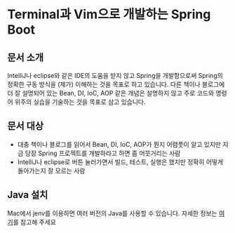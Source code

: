 # Terminal과 Vim으로 개발하는 Spring Boot

## 문서 소개

IntelliJ나 eclipse와 같은 IDE의 도움을 받지 않고 Spring을 개발함으로써 Spring의 정확한 구동 방식을 \(제가\) 이해하는 것을 목표로 하고 있습니다. 다른 책이나 블로그에 더 잘 설명되어 있는 Bean, DI, IoC, AOP 같은 개념은 설명하지 않고 주로 코드와 명령어 위주의 실습을 기술하는 것을 목표로 삼고 있습니다.

## 문서 대상

* 대충 책이나 블로그를 읽어서 Bean, DI, IoC, AOP가 뭔지 어렴풋이 알고 있지만 지금 당장 Spring 프로젝트를 개발하라고 하면 좀 머뭇거리는 사람
* IntelliJ나 eclipse로 버튼 눌러가면서 빌드, 테스트, 실행은 했지만 정확히 어떻게 돌아가는지 잘 모르는 사람

## Java 설치

Mac에서 jenv를 이용하면 여러 버전의 Java를 사용할 수 있습니다. 자세한 정보는 [여기](https://medium.com/@chamikakasun/how-to-manage-multiple-java-version-in-macos-e5421345f6d0)를 참고해 주세요







